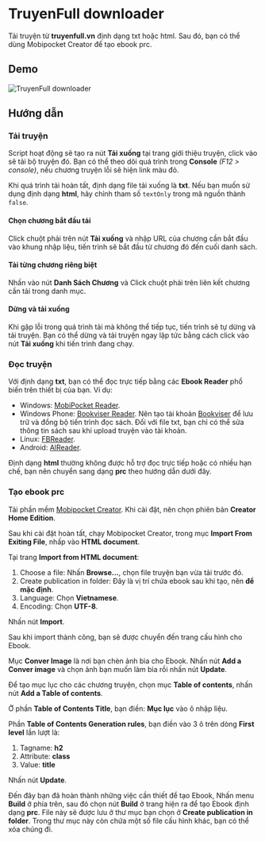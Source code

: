 # TruyenFull downloader

Tải truyện từ **truyenfull.vn** định dạng txt hoặc html. Sau đó, bạn có thể dùng Mobipocket Creator để tạo ebook prc.

## Demo

![TruyenFull downloader](https://raw.githubusercontent.com/baivong/Userscript/master/truyenFull_downloader/screenshot/TruyenFull.png)

## Hướng dẫn

### Tải truyện

Script hoạt động sẽ tạo ra nút **Tải xuống** tại trang giới thiệu truyện, click vào sẽ tải bộ truyện đó.
Bạn có thể theo dõi quá trình trong **Console** *(F12 > console)*, nếu chương truyện lỗi sẽ hiện link màu đỏ.

Khi quá trình tải hoàn tất, định dạng file tải xuống là **txt**. Nếu bạn muốn sử dụng định dạng **html**, hãy chỉnh tham số `textOnly` trong mã nguồn thành `false`.

#### Chọn chương bắt đầu tải

Click chuột phải trên nút **Tải xuống** và nhập URL của chương cần bắt đầu vào khung nhập liệu, tiến trình sẽ bắt đầu từ chương đó đến cuối danh sách.

#### Tải từng chương riêng biệt

Nhấn vào nút **Danh Sách Chương** và Click chuột phải trên liên kết chương cần tải trong danh mục.

#### Dừng và tải xuống

Khi gặp lỗi trong quá trình tải mà không thể tiếp tục, tiến trình sẽ tự dừng và tải truyện.
Bạn có thể dừng và tải truyện ngay lập tức bằng cách click vào nút **Tải xuống** khi tiến trình đang chạy.

### Đọc truyện

Với định dạng **txt**, bạn có thể đọc trực tiếp bằng các **Ebook Reader** phổ biến trên thiết bị của bạn. Ví dụ:

* Windows: [MobiPocket Reader](http://w7.getpedia.net/data/soft/2015/09/17/mobireadersetup.msi).
* Windows Phone: [Bookviser Reader](http://www.windowsphone.com/s?appid=25bef109-9a3a-44a4-ba58-177cd642d143). Nên tạo tài khoản [Bookviser](http://bookviser.com/) để lưu trữ và đồng bộ tiến trình đọc sách. Đối với file txt, bạn chỉ có thể sửa thông tin sách sau khi upload truyện vào tài khoản.
* Linux: [FBReader](https://fbreader.org/content/fbreader-beta-linux-desktop).
* Android: [AlReader](https://play.google.com/store/apps/details?id=com.neverland.alreader).

Định dạng **html** thường không được hỗ trợ đọc trực tiếp hoặc có nhiều hạn chế, bạn nên chuyển sang dạng **prc** theo hướng dẫn dưới đây.

### Tạo ebook prc

Tải phần mềm [Mobipocket Creator](http://download.cnet.com/Mobipocket-Creator/3000-13455_4-75451639.html). Khi cài đặt, nên chọn phiên bản **Creator Home Edition**.

Sau khi cài đặt hoàn tất, chạy Mobipocket Creator, trong mục **Import From Exiting File**, nhấp vào **HTML document**.

Tại trang **Import from HTML document**:

1. Choose a file: Nhấn **Browse...**, chọn file truyện bạn vừa tải trước đó.
1. Create publication in folder: Đây là vị trí chứa ebook sau khi tạo, nên **để mặc định**.
1. Language: Chọn **Vietnamese**.
1. Encoding: Chọn **UTF-8**.

Nhấn nút **Import**.

Sau khi import thành công, bạn sẽ được chuyển đến trang cấu hình cho Ebook.

Mục **Conver Image** là nơi bạn chèn ảnh bìa cho Ebook. Nhấn nút **Add a Conver image** và chọn ảnh bạn muốn làm bìa rồi nhấn nút **Update**.

Để tạo mục lục cho các chương truyện, chọn mục **Table of contents**, nhấn nút **Add a Table of contents**.

Ở phần **Table of Contents Title**, bạn điền: **Mục lục** vào ô nhập liệu.

Phần **Table of Contents Generation rules**, bạn điền vào 3 ô trên dòng **First level** lần lượt là:

1. Tagname: **h2**
1. Attribute: **class**
1. Value: **title**

Nhấn nút **Update**.

Đến đây bạn đã hoàn thành những việc cần thiết để tạo Ebook, Nhấn menu **Build** ở phía trên, sau đó chọn nút **Build** ở trang hiện ra để tạo Ebook định dạng **prc**. File này sẽ được lưu ở thư mục bạn chọn ở **Create publication in folder**. Trong thư mục này còn chứa một số file cấu hình khác, bạn có thể xóa chúng đi.
